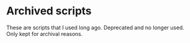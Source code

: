 # Archived scripts

These are scripts that I used long ago. Deprecated and no longer used. Only kept for archival reasons.

